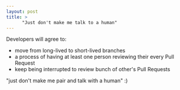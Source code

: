 ```yaml
---
layout: post
title: >
      "Just don't make me talk to a human"
---
```


Developers will agree to:
- move from long-lived to short-lived branches
- a process of having at least one person reviewing their every Pull Request
- keep being interrupted to review bunch of other's Pull Requests

"just don't make me pair and talk with a human" :)
